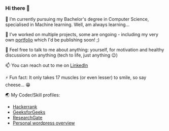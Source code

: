 ### Hi there 👋

🌱 I’m currently pursuing my Bachelor's degree in Computer Science, specialised in Machine learning. Well, am always learning...

🔭 I’ve worked on multiple projects, some are ongoing - including my very own [portfolio](https://sriashikaaddala.vercel.app/) which I'd be publishing soon! ;)

💬 Feel free to talk to me about anything: yourself, for motivation and healthy discussions on anything (tech to life, just anything 😉)

📫 You can reach out to me on [LinkedIn](https://www.linkedin.com/in/sriashika-addala/)

⚡ Fun fact: It only takes 17 muscles (or even lesser) to smile, so say cheese... 😁

🌏 My Coder/Skill profiles:
- [Hackerrank](https://www.hackerrank.com/ashika29)
- [GeeksforGeeks](https://auth.geeksforgeeks.org/user/ashika2k8/articles)
- [ResearchGate](https://www.researchgate.net/profile/Sriashika_Addala)
- [Personal wordpress overview](https://ashikavarma.wordpress.com)

